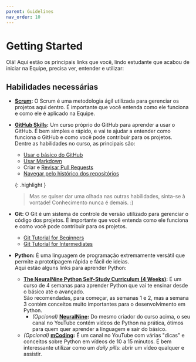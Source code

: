 ```yaml
---
parent: Guidelines
nav_order: 10
---
```

# Getting Started

Olá! Aqui estão os principais links que você, lindo estudante que acabou de iniciar na Equipe, precisa ver, entender e utilizar:

## Habilidades necessárias

- **[Scrum](Scrum.md):** O Scrum é uma metodologia ágil utilizada para gerenciar os projetos aqui dentro. É importante que você entenda como ele funciona e como ele é aplicado na Equipe.

- **[GitHub Skills](https://skills.github.com/):** Um curso próprio do GitHub para aprender a usar o GitHub. É bem simples e rápido, e vai te ajudar a entender como funciona o GitHub e como você pode contribuir para os projetos.\
Dentre as habilidades no curso, as principais são:
  - [Usar o básico do GitHub](https://github.com/skills/introduction-to-github)
  - [Usar Markdown](https://github.com/skills/communicate-using-markdown)
  - Criar e [Revisar Pull Requests](https://github.com/skills/review-pull-requests)
  - [Navegar pelo histórico dos repositórios](https://github.com/skills/connect-the-dots)

  {: .highlight }
  > Mas se quiser dar uma olhada nas outras habilidades, sinta-se à vontade! Conhecimento nunca é demais. :)

- **Git:** O Git é um sistema de controle de versão utilizado para gerenciar o código dos projetos. É importante que você entenda como ele funciona e como você pode contribuir para os projetos.
  - [Git Tutorial for Beginners](https://www.youtube.com/watch?v=DVRQoVRzMIY)
  - [Git Tutorial for Intermediates](https://www.youtube.com/watch?v=DVRQoVRzMIY)

- **Python:** É uma linguagem de programação extremamente versátil que permite a prototipagem rápida e fácil de ideias.\
  Aqui estão alguns links para aprender Python:
  - [**The NeuralNine Python Self-Study Curriculum (4 Weeks)**](https://github.com/NeuralNine/python-curriculum)**:** É um curso de 4 semanas para aprender Python que vai te ensinar desde o básico até o avançado.\
  São recomendadas, para começar, as semanas 1 e 2, mas a semana 3 contém conceitos muito importantes para o desenvolvimento em Python.
    - _(Opcional)_ **[NeuralNine](https://www.youtube.com/c/NeuralNine):** Do mesmo criador do curso acima, o seu canal no YouTube contém vídeos de Python na prática, ótimos para quem quer aprender a linguagem e sair do básico.
  - _(Opcional)_ **[mCoding](https://www.youtube.com/@mCoding):** É um canal no YouTube com várias "dicas" e conceitos sobre Python em vídeos de 10 a 15 minutos. É bem interessante utilizar como um _daily pills_: abrir um vídeo qualquer e assistir.
